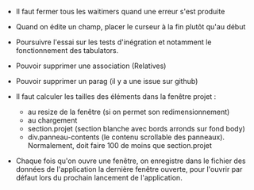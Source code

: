 * Il faut fermer tous les waitimers quand une erreur s'est produite

* Quand on édite un champ, placer le curseur à la fin plutôt qu'au début

* Poursuivre l'essai sur les tests d'inégration et notamment le fonctionnement des tabulators.

* Pouvoir supprimer une association (Relatives)

* Pouvoir supprimer un parag (il y a une issue sur github)

* Il faut calculer les tailles des éléments dans la fenêtre projet :
  - au resize de la fenêtre (si on permet son redimensionnement)
  - au chargement
  * section.projet (section blanche avec bords arronds sur fond body)
  * div.panneau-contents (le contenu scrollable des panneaux). Normalement, doit faire 100 de moins que section.projet

* Chaque fois qu'on ouvre une fenêtre, on enregistre dans le fichier des données de l'application la dernière fenêtre ouverte, pour l'ouvrir par défaut lors du prochain lancement de l'application.
